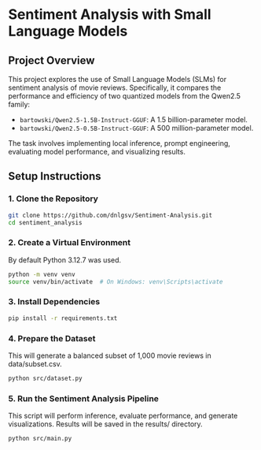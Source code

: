 # Sentiment Analysis with Small Language Models

## Project Overview

This project explores the use of Small Language Models (SLMs) for sentiment analysis of movie reviews. Specifically, it compares the performance and efficiency of two quantized models from the Qwen2.5 family:

- `bartowski/Qwen2.5-1.5B-Instruct-GGUF`: A 1.5 billion-parameter model.
- `bartowski/Qwen2.5-0.5B-Instruct-GGUF`: A 500 million-parameter model.

The task involves implementing local inference, prompt engineering, evaluating model performance, and visualizing results.

## Setup Instructions

### 1. Clone the Repository

```bash
git clone https://github.com/dnlgsv/Sentiment-Analysis.git
cd sentiment_analysis
```

### 2. Create a Virtual Environment
By default Python 3.12.7 was used.
```bash
python -m venv venv
source venv/bin/activate  # On Windows: venv\Scripts\activate
```

### 3. Install Dependencies

```bash
pip install -r requirements.txt
```

### 4. Prepare the Dataset
This will generate a balanced subset of 1,000 movie reviews in data/subset.csv.
```bash
python src/dataset.py
```

### 5. Run the Sentiment Analysis Pipeline
This script will perform inference, evaluate performance, and generate visualizations. Results will be saved in the results/ directory.

```bash
python src/main.py
```
